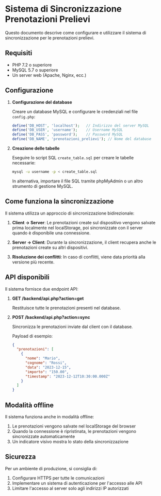 # Sistema di Sincronizzazione Prenotazioni Prelievi

Questo documento descrive come configurare e utilizzare il sistema di sincronizzazione per le prenotazioni prelievi.

## Requisiti

- PHP 7.2 o superiore
- MySQL 5.7 o superiore
- Un server web (Apache, Nginx, ecc.)

## Configurazione

1. **Configurazione del database**

   Creare un database MySQL e configurare le credenziali nel file `config.php`:

   ```php
   define('DB_HOST', 'localhost');   // Indirizzo del server MySQL
   define('DB_USER', 'username');    // Username MySQL
   define('DB_PASS', 'password');    // Password MySQL
   define('DB_NAME', 'prenotazioni_prelievi'); // Nome del database
   ```

2. **Creazione delle tabelle**

   Eseguire lo script SQL `create_table.sql` per creare le tabelle necessarie:

   ```bash
   mysql -u username -p < create_table.sql
   ```

   In alternativa, importare il file SQL tramite phpMyAdmin o un altro strumento di gestione MySQL.

## Come funziona la sincronizzazione

Il sistema utilizza un approccio di sincronizzazione bidirezionale:

1. **Client → Server**: Le prenotazioni create sul dispositivo vengono salvate prima localmente nel localStorage, poi sincronizzate con il server quando è disponibile una connessione.

2. **Server → Client**: Durante la sincronizzazione, il client recupera anche le prenotazioni create su altri dispositivi.

3. **Risoluzione dei conflitti**: In caso di conflitti, viene data priorità alla versione più recente.

## API disponibili

Il sistema fornisce due endpoint API:

1. **GET /backend/api.php?action=get**
   
   Restituisce tutte le prenotazioni presenti nel database.

2. **POST /backend/api.php?action=sync**
   
   Sincronizza le prenotazioni inviate dal client con il database.

   Payload di esempio:
   ```json
   {
     "prenotazioni": [
       {
         "nome": "Mario",
         "cognome": "Rossi",
         "data": "2023-12-15",
         "importo": "150.00",
         "timestamp": "2023-12-12T10:30:00.000Z"
       }
     ]
   }
   ```

## Modalità offline

Il sistema funziona anche in modalità offline:

1. Le prenotazioni vengono salvate nel localStorage del browser
2. Quando la connessione è ripristinata, le prenotazioni vengono sincronizzate automaticamente
3. Un indicatore visivo mostra lo stato della sincronizzazione

## Sicurezza

Per un ambiente di produzione, si consiglia di:

1. Configurare HTTPS per tutte le comunicazioni
2. Implementare un sistema di autenticazione per l'accesso alle API
3. Limitare l'accesso al server solo agli indirizzi IP autorizzati 